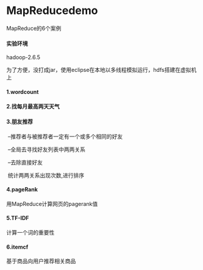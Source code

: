 # MapReducedemo
MapReduce的6个案例
#### 实验环境

hadoop-2.6.5 

为了方便，没打成jar，使用eclipse在本地以多线程模拟运行，hdfs搭建在虚拟机上

#### 1.wordcount

#### 2.找每月最高两天天气

#### 3.朋友推荐

​		–推荐者与被推荐者一定有一个或多个相同的好友

​		–全局去寻找好友列表中两两关系

​		–去除直接好友

​			统计两两关系出现次数,进行排序

#### 4.pageRank

用MapReduce计算网页的pagerank值

####      5.TF-IDF  

计算一个词的重要性

#### 6.itemcf

基于商品向用户推荐相关商品

